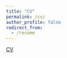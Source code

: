 ```yaml
---
title: "CV"
permalink: /cv/
author_profile: false
redirect_from:
  - /resume
---
```


[CV](/files/Bonds_Stephanie_CV.pdf)
